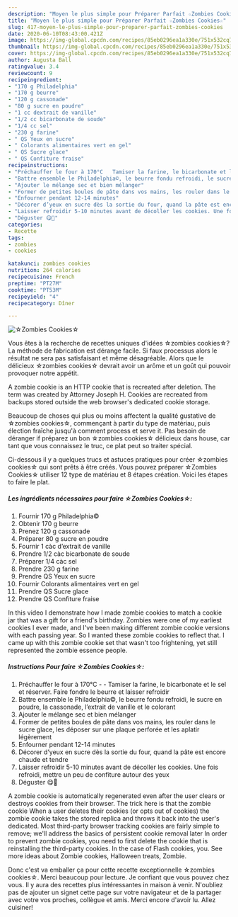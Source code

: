 ```yaml
---
description: "Moyen le plus simple pour Préparer Parfait ☆Zombies Cookies☆"
title: "Moyen le plus simple pour Préparer Parfait ☆Zombies Cookies☆"
slug: 417-moyen-le-plus-simple-pour-preparer-parfait-zombies-cookies
date: 2020-06-10T08:43:00.421Z
image: https://img-global.cpcdn.com/recipes/85eb0296ea1a330e/751x532cq70/☆zombies-cookies☆-photo-principale-de-la-recette.jpg
thumbnail: https://img-global.cpcdn.com/recipes/85eb0296ea1a330e/751x532cq70/☆zombies-cookies☆-photo-principale-de-la-recette.jpg
cover: https://img-global.cpcdn.com/recipes/85eb0296ea1a330e/751x532cq70/☆zombies-cookies☆-photo-principale-de-la-recette.jpg
author: Augusta Ball
ratingvalue: 3.4
reviewcount: 9
recipeingredient:
- "170 g Philadelphia"
- "170 g beurre"
- "120 g cassonade"
- "80 g sucre en poudre"
- "1 cc dextrait de vanille"
- "1/2 cc bicarbonate de soude"
- "1/4 cc sel"
- "230 g farine"
- " QS Yeux en sucre"
- " Colorants alimentaires vert en gel"
- " QS Sucre glace"
- " QS Confiture fraise"
recipeinstructions:
- "Préchauffer le four à 170°C   Tamiser la farine, le bicarbonate et le sel et réserver. Faire fondre le beurre et laisser refroidir"
- "Battre ensemble le Philadelphia©, le beurre fondu refroidi, le sucre en poudre, la cassonade, l’extrait de vanille et le colorant"
- "Ajouter le mélange sec et bien mélanger"
- "Former de petites boules de pâte dans vos mains, les rouler dans le sucre glace, les déposer sur une plaque perforée et les aplatir légèrement"
- "Enfourner pendant 12-14 minutes"
- "Décorer d’yeux en sucre dès la sortie du four, quand la pâte est encore chaude et tendre"
- "Laisser refroidir 5-10 minutes avant de décoller les cookies. Une fois refroidi, mettre un peu de confiture autour des yeux"
- "Déguster 😋🎃"
categories:
- Recette
tags:
- zombies
- cookies

katakunci: zombies cookies 
nutrition: 264 calories
recipecuisine: French
preptime: "PT27M"
cooktime: "PT53M"
recipeyield: "4"
recipecategory: Dîner

---
```



![☆Zombies Cookies☆](https://img-global.cpcdn.com/recipes/85eb0296ea1a330e/751x532cq70/☆zombies-cookies☆-photo-principale-de-la-recette.jpg)

Vous êtes à la recherche de recettes uniques d'idées ☆zombies cookies☆? La méthode de fabrication est dérange facile. Si faux processus alors le résultat ne sera pas satisfaisant et même désagréable. Alors que le délicieux ☆zombies cookies☆ devrait avoir un arôme et un goût qui pouvoir provoquer notre appétit.

A zombie cookie is an HTTP cookie that is recreated after deletion. The term was created by Attorney Joseph H. Cookies are recreated from backups stored outside the web browser&#39;s dedicated cookie storage.

Beaucoup de choses qui plus ou moins affectent la qualité gustative de ☆zombies cookies☆, commençant à partir du type de matériau, puis élection fraîche jusqu'à comment process et serve it. Pas besoin de déranger if préparez un bon ☆zombies cookies☆ délicieux dans house, car tant que vous connaissez le truc, ce plat peut so traiter spécial.


Ci-dessous il y a quelques trucs et astuces pratiques pour créer ☆zombies cookies☆ qui sont prêts à être créés. Vous pouvez préparer ☆Zombies Cookies☆ utiliser 12 type de matériau et 8 étapes création. Voici les étapes to faire le plat.

<!--inarticleads1-->

##### Les ingrédients nécessaires pour faire ☆Zombies Cookies☆:

1. Fournir 170 g Philadelphia©
1. Obtenir 170 g beurre
1. Prenez 120 g cassonade
1. Préparer 80 g sucre en poudre
1. Fournir 1 càc d’extrait de vanille
1. Prendre 1/2 càc bicarbonate de soude
1. Préparer 1/4 càc sel
1. Prendre 230 g farine
1. Prendre  QS Yeux en sucre
1. Fournir  Colorants alimentaires vert en gel
1. Prendre  QS Sucre glace
1. Prendre  QS Confiture fraise


In this video I demonstrate how I made zombie cookies to match a cookie jar that was a gift for a friend&#39;s birthday. Zombies were one of my earliest cookies I ever made, and I&#39;ve been making different zombie cookie versions with each passing year. So I wanted these zombie cookies to reflect that. I came up with this zombie cookie set that wasn&#39;t too frightening, yet still represented the zombie essence people. 

<!--inarticleads2-->

##### Instructions Pour faire ☆Zombies Cookies☆:

1. Préchauffer le four à 170°C  -  - Tamiser la farine, le bicarbonate et le sel et réserver. Faire fondre le beurre et laisser refroidir
1. Battre ensemble le Philadelphia©, le beurre fondu refroidi, le sucre en poudre, la cassonade, l’extrait de vanille et le colorant
1. Ajouter le mélange sec et bien mélanger
1. Former de petites boules de pâte dans vos mains, les rouler dans le sucre glace, les déposer sur une plaque perforée et les aplatir légèrement
1. Enfourner pendant 12-14 minutes
1. Décorer d’yeux en sucre dès la sortie du four, quand la pâte est encore chaude et tendre
1. Laisser refroidir 5-10 minutes avant de décoller les cookies. Une fois refroidi, mettre un peu de confiture autour des yeux
1. Déguster 😋🎃


A zombie cookie is automatically regenerated even after the user clears or destroys cookies from their browser. The trick here is that the zombie cookie When a user deletes their cookies (or opts out of cookies) the zombie cookie takes the stored replica and throws it back into the user&#39;s dedicated. Most third-party browser tracking cookies are fairly simple to remove; we&#39;ll address the basics of persistent cookie removal later In order to prevent zombie cookies, you need to first delete the cookie that is reinstalling the third-party cookies. In the case of Flash cookies, you. See more ideas about Zombie cookies, Halloween treats, Zombie. 


Donc c'est va emballer ça pour cette recette exceptionnelle ☆zombies cookies☆. Merci beaucoup pour lecture. Je confiant que vous pouvez chez vous. Il y aura des recettes plus  intéressantes in maison à venir. N'oubliez pas de ajouter un signet cette page sur votre navigateur et de la partager avec votre vos proches, collègue et amis. Merci encore d'avoir lu. Allez cuisiner!

